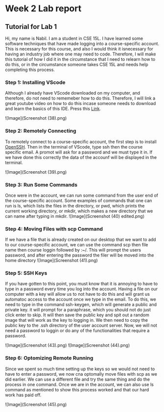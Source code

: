 # Week 2 Lab report
## Tutorial for Lab 1
Hi, my name is Nabil. I am a student in CSE 15L. I have learned some software techniques that have made logging into a course-specific account. This is necessary for this course, and also I would think it isnecessary for having an industry job where one may need to code. Therefore, I will make this tutorial of how I did it in the circumstance that I need to relearn how to do this, or in the circumstance someone takes CSE 15L and needs help completing this process. 
### Step 1: Installing VScode
Although I already have VScode downloaded on my computer, and therefore, do not need to rememeber how to do this. Therefore, I will link a great youtube video on how to do this incase someone needs to download and learn the basics of this IDE. Press this [Link](https://www.youtube.com/watch?v=VqCgcpAypFQ). 

![Image](Screenshot (38).png)
### Step 2: Remotely Connecting
To remotely connect to a course-specific account, the first step is to install [OpenSSH](https://docs.microsoft.com/en-us/windows-server/administration/openssh/openssh_install_firstuse). Then in the terminal of VScode, type ssh then the course specific email. A promot will ask for a password and we must type it in. If we have done this correctly the data of the accounf will be displayed in the terminal. 

![Image](Screenshot (39).png)
### Step 3: Run Some Commands
Once were in the account, we can run some command from the user end of the course-specific account. Some examples of commands that one can run is ls, which lists the files in the directory, or pwd, which prints the current working directory, or mkdir, which makes a new directory that we can name after typing in mkdir. 
![Image](Screenshot (40) edited.png)

### Step 4: Moving Files with scp Command
If we have a file that is already created on our desktop that we want to add to our course-specific account, we can use the command scp then file name then course loggin followed by :~/. This will prompt the users password, and after entering the password the filer will be moved into the home directory
![Image](Screenshot (41).png)

### Step 5: SSH Keys
If you have gotten to this point, you must know that it is annoying to have to type in a password every time you log into the account. Having a file on our computer with a key will allow us to not have to do this and will grant us automatoc access to the account once we type in the email. To do this, we need to type in the command ssh-keygen, which will generate a public and private key. it will prompt for a paraphrase, which you should not do just click enter to skip. It will then save the public key and spit out a random image that will work as the key to logging in. We then need to copy the public key to the .ssh directory of the user account server. Now, we will not need a password to loggin or do any of the functionalities that require a password. 

![Image](Screenshot (43).png)
![Image](Screenshot (44).png)

### Step 6: Optomizing Remote Running
Since we spent so much time setting up the keys so we would not need to have to enter a password, we now cna optomally move files with scp as we did earlier. We can use a different file and try the same thing and do the process in one command. Once we are in the account, we can also use ls command as mentioned to show this process worked and that our hard work has paid off.
 
![Image](Screenshot (45).png)
